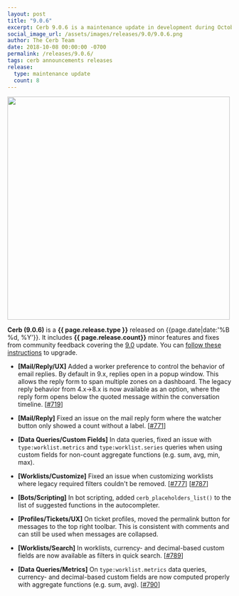 ```yaml
---
layout: post
title: "9.0.6"
excerpt: Cerb 9.0.6 is a maintenance update in development during October 2018 with 8 minor features and fixes from community feedback.
social_image_url: /assets/images/releases/9.0/9.0.6.png
author: The Cerb Team
date: 2018-10-08 00:00:00 -0700
permalink: /releases/9.0.6/
tags: cerb announcements releases
release:
  type: maintenance update
  count: 8
---
```


<div class="cerb-screenshot">
<img src="{{page.social_image_url}}" class="screenshot" width="500">
</div>

**Cerb (9.0.6)** is a **{{ page.release.type }}** released on {{page.date|date:'%B %d, %Y'}}. It includes **{{ page.release.count}}** minor features and fixes from community feedback covering the [9.0](/releases/9.0/) update.  You can [follow these instructions](/docs/upgrading/) to upgrade.

* **[Mail/Reply/UX]** Added a worker preference to control the behavior of email replies. By default in 9.x, replies open in a popup window. This allows the reply form to span multiple zones on a dashboard. The legacy reply behavior from 4.x->8.x is now available as an option, where the reply form opens below the quoted message within the conversation timeline. [[#719](https://github.com/jstanden/cerb/issues/719)]

* **[Mail/Reply]** Fixed an issue on the mail reply form where the watcher button only showed a count without a label. [[#771](https://github.com/jstanden/cerb/issues/771)]

* **[Data Queries/Custom Fields]** In data queries, fixed an issue with `type:worklist.metrics` and `type:worklist.series` queries when using custom fields for non-count aggregate functions (e.g. sum, avg, min, max).

* **[Worklists/Customize]** Fixed an issue when customizing worklists where legacy required filters couldn't be removed. [[#777](https://github.com/jstanden/cerb/issues/777)] [[#787](https://github.com/jstanden/cerb/issues/787)]

* **[Bots/Scripting]** In bot scripting, added `cerb_placeholders_list()` to the list of suggested functions in the autocompleter.

* **[Profiles/Tickets/UX]** On ticket profiles, moved the permalink button for messages to the top right toolbar. This is consistent with comments and can still be used when messages are collapsed.

* **[Worklists/Search]** In worklists, currency- and decimal-based custom fields are now available as filters in quick search. [[#789](https://github.com/jstanden/cerb/issues/789)]

* **[Data Queries/Metrics]** On `type:worklist.metrics` data queries, currency- and decimal-based custom fields are now computed properly with aggregate functions (e.g. sum, avg). [[#790](https://github.com/jstanden/cerb/issues/790)]

